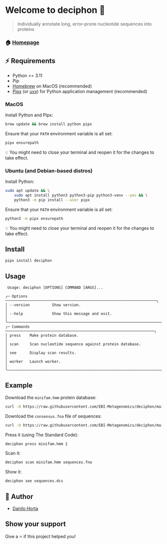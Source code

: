 # Welcome to deciphon 👋

> Individually annotate long, error-prone nucleotide sequences into proteins

### 🏠 [Homepage](https://github.com/EBI-Metagenomics/deciphon-py)

## ⚡️ Requirements

- Python >= 3.11
- Pip
- [Homebrew](https://brew.sh) on MacOS (recommended)
- [Pipx](https://pypa.github.io/pipx/) (or [uvx](https://docs.astral.sh/uv/guides/tools/)) for Python application management (recommended)

### MacOS

Install Python and Pipx:

```sh
brew update && brew install python pipx
```

Ensure that your `PATH` environment variable is all set:

```sh
pipx ensurepath
```

💡 You might need to close your terminal and reopen it for the changes to take effect.

### Ubuntu (and Debian-based distros)

Install Python:

```sh
sudo apt update && \
    sudo apt install python3 python3-pip python3-venv --yes && \
    python3 -m pip install --user pipx
```

Ensure that your `PATH` environment variable is all set:

```sh
python3 -m pipx ensurepath
```

💡 You might need to close your terminal and reopen it for the changes to take effect.

## Install

```sh
pipx install deciphon
```

## Usage

```
 Usage: deciphon [OPTIONS] COMMAND [ARGS]...

╭─ Options ────────────────────────────────────────────────────────────────────╮
│ --version          Show version.                                             │
│ --help             Show this message and exit.                               │
╰──────────────────────────────────────────────────────────────────────────────╯
╭─ Commands ───────────────────────────────────────────────────────────────────╮
│ press    Make protein database.                                              │
│ scan     Scan nucleotide sequence against protein database.                  │
│ see      Display scan results.                                               │
│ worker   Launch worker.                                                      │
╰──────────────────────────────────────────────────────────────────────────────╯
```

## Example

Download the `minifam.hmm` protein database:

```sh
curl -O https://raw.githubusercontent.com/EBI-Metagenomics/deciphon/main/cli/tests/files/minifam.hmm
```

Download the `consensus.fna` file of sequences:

```sh
curl -O https://raw.githubusercontent.com/EBI-Metagenomics/deciphon/main/cli/tests/files/sequences.fna
```

Press it (using The Standard Code):

```sh
deciphon press minifam.hmm 1
```

Scan it:

```sh
deciphon scan minifam.hmm sequences.fna
```

Show it:

```sh
deciphon see sequences.dcs
```

## 👤 Author

- [Danilo Horta](https://github.com/horta)

## Show your support

Give a ⭐️ if this project helped you!

